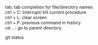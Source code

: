 tab: tab completion for file/directory names<br>
ctrl + C: Interrupt/ kill current procedure<br>
ctrl + L: clear screen<br>
ctrl + P: previous command in history<br>
cd .. : go to parent directory


git status
